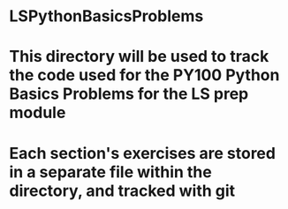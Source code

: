 # LSPythonBasicsProblems

# This directory will be used to track the code used for the PY100 Python Basics Problems for the LS prep module

# Each section's exercises are stored in a separate file within the directory, and tracked with git

